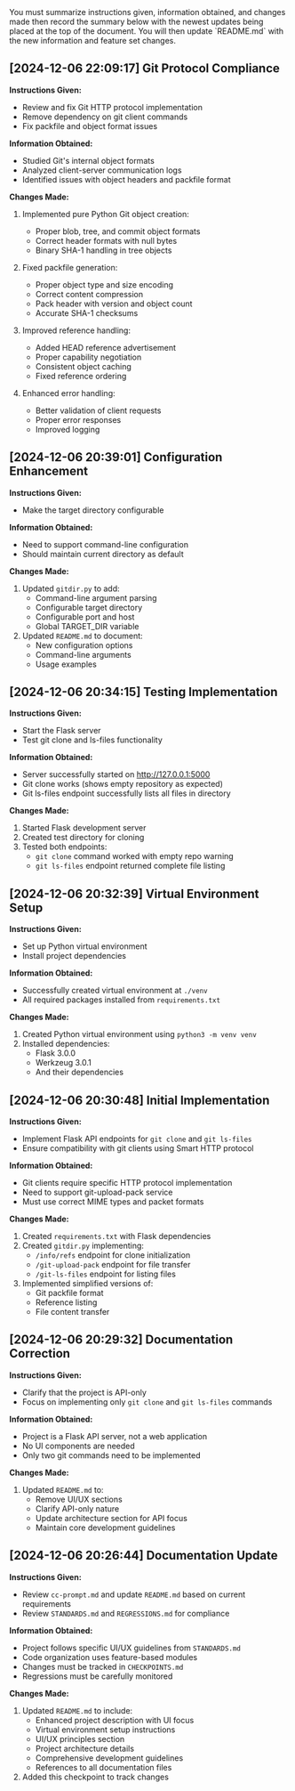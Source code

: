 <PROMPT immutable>
You must summarize instructions given, information obtained, and changes made then record the summary below with the newest updates being placed at the top of the document. You will then update `README.md` with the new information and feature set changes.
</PROMPT>

## [2024-12-06 22:09:17] Git Protocol Compliance

**Instructions Given:**
- Review and fix Git HTTP protocol implementation
- Remove dependency on git client commands
- Fix packfile and object format issues

**Information Obtained:**
- Studied Git's internal object formats
- Analyzed client-server communication logs
- Identified issues with object headers and packfile format

**Changes Made:**
1. Implemented pure Python Git object creation:
   - Proper blob, tree, and commit object formats
   - Correct header formats with null bytes
   - Binary SHA-1 handling in tree objects

2. Fixed packfile generation:
   - Proper object type and size encoding
   - Correct content compression
   - Pack header with version and object count
   - Accurate SHA-1 checksums

3. Improved reference handling:
   - Added HEAD reference advertisement
   - Proper capability negotiation
   - Consistent object caching
   - Fixed reference ordering

4. Enhanced error handling:
   - Better validation of client requests
   - Proper error responses
   - Improved logging

## [2024-12-06 20:39:01] Configuration Enhancement

**Instructions Given:**
- Make the target directory configurable

**Information Obtained:**
- Need to support command-line configuration
- Should maintain current directory as default

**Changes Made:**
1. Updated `gitdir.py` to add:
   - Command-line argument parsing
   - Configurable target directory
   - Configurable port and host
   - Global TARGET_DIR variable
2. Updated `README.md` to document:
   - New configuration options
   - Command-line arguments
   - Usage examples

## [2024-12-06 20:34:15] Testing Implementation

**Instructions Given:**
- Start the Flask server
- Test git clone and ls-files functionality

**Information Obtained:**
- Server successfully started on http://127.0.0.1:5000
- Git clone works (shows empty repository as expected)
- Git ls-files endpoint successfully lists all files in directory

**Changes Made:**
1. Started Flask development server
2. Created test directory for cloning
3. Tested both endpoints:
   - `git clone` command worked with empty repo warning
   - `git ls-files` endpoint returned complete file listing

## [2024-12-06 20:32:39] Virtual Environment Setup

**Instructions Given:**
- Set up Python virtual environment
- Install project dependencies

**Information Obtained:**
- Successfully created virtual environment at `./venv`
- All required packages installed from `requirements.txt`

**Changes Made:**
1. Created Python virtual environment using `python3 -m venv venv`
2. Installed dependencies:
   - Flask 3.0.0
   - Werkzeug 3.0.1
   - And their dependencies

## [2024-12-06 20:30:48] Initial Implementation

**Instructions Given:**
- Implement Flask API endpoints for `git clone` and `git ls-files`
- Ensure compatibility with git clients using Smart HTTP protocol

**Information Obtained:**
- Git clients require specific HTTP protocol implementation
- Need to support git-upload-pack service
- Must use correct MIME types and packet formats

**Changes Made:**
1. Created `requirements.txt` with Flask dependencies
2. Created `gitdir.py` implementing:
   - `/info/refs` endpoint for clone initialization
   - `/git-upload-pack` endpoint for file transfer
   - `/git-ls-files` endpoint for listing files
3. Implemented simplified versions of:
   - Git packfile format
   - Reference listing
   - File content transfer

## [2024-12-06 20:29:32] Documentation Correction

**Instructions Given:**
- Clarify that the project is API-only
- Focus on implementing only `git clone` and `git ls-files` commands

**Information Obtained:**
- Project is a Flask API server, not a web application
- No UI components are needed
- Only two git commands need to be implemented

**Changes Made:**
1. Updated `README.md` to:
   - Remove UI/UX sections
   - Clarify API-only nature
   - Update architecture section for API focus
   - Maintain core development guidelines

## [2024-12-06 20:26:44] Documentation Update

**Instructions Given:**
- Review `cc-prompt.md` and update `README.md` based on current requirements
- Review `STANDARDS.md` and `REGRESSIONS.md` for compliance

**Information Obtained:**
- Project follows specific UI/UX guidelines from `STANDARDS.md`
- Code organization uses feature-based modules
- Changes must be tracked in `CHECKPOINTS.md`
- Regressions must be carefully monitored

**Changes Made:**
1. Updated `README.md` to include:
   - Enhanced project description with UI focus
   - Virtual environment setup instructions
   - UI/UX principles section
   - Project architecture details
   - Comprehensive development guidelines
   - References to all documentation files
2. Added this checkpoint to track changes
